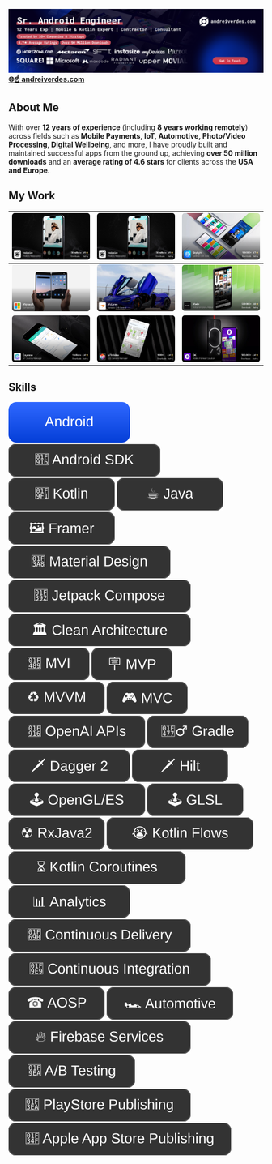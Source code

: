 <!--
**andreiverdes/andreiverdes** is a ✨ _special_ ✨ repository because its `README.md` (this file) appears on your GitHub profile.

Here are some ideas to get you started:

- 🔭 I’m currently working on ...
- 🌱 I’m currently learning ...
- 👯 I’m looking to collaborate on ...
- 🤔 I’m looking for help with ...
- 💬 Ask me about ...
- 📫 How to reach me: ...
- 😄 Pronouns: ...
- ⚡ Fun fact: ...


**🌍 Location:** Romania  
**🕒 Time Zone Compatibility:** 4 hrs overlap (PST or EST)  
**💼 Experience:** 13 years  

[**🌐 andreiverdes.com**](https://andreiverdes.com)

---
-->
[![andreiverdes.com](./art/banner.png)](https://andreiverdes.com)
[**🌐☝️ andreiverdes.com**](https://andreiverdes.com)
## About Me

With over **12 years of experience** (including **8 years working remotely**) across fields such as **Mobile Payments, IoT, Automotive, Photo/Video Processing, Digital Wellbeing**, and more, I have proudly built and maintained successful apps from the ground up, achieving **over 50 million downloads** and an **average rating of 4.6 stars** for clients across the **USA and Europe**.


[instasize-img]: ./art/projects/instasize.webp
[link-instasize]: https://andreiverdes.com/projects/instasize-media-editor

## My Work
| [![andreiverdes.com](./art/projects/instasize.webp)](link-instasize) | [![Skylight][instasize-img]][link-instasize] | ![andreiverdes.com](./art/projects/skylight.webp) |
|----------|----------|----------|
| ![andreiverdes.com](./art/projects/microsoft.webp)   | ![andreiverdes.com](./art/projects/mclaren.webp) | ![andreiverdes.com](./art/projects/made.webp) |
| ![andreiverdes.com](./art/projects/cayenne.webp)   | ![andreiverdes.com](./art/projects/iotinabox.webp) | ![andreiverdes.com](./art/projects/ok.webp) |


## Skills

![Android](./skills/android.svg)
![Android SDK](./skills/android-sdk.svg)
![Kotlin](./skills/kotlin.svg)
![Java](./skills/java.svg)
![Framer](./skills/framer.svg)
![Material Design](./skills/material-design.svg)
![Jetpack Compose](./skills/jetpack-compose.svg)
![Clean Architecture](./skills/clean-architecture.svg)
![MVI](./skills/mvi.svg)
![MVP](./skills/mvp.svg)
![MVVM](./skills/mvvm.svg)
![MVC](./skills/mvc.svg)
![Open AI APIs](./skills/open-ai-apis.svg)
![Gradle](./skills/gradle.svg)
![Dagger2](./skills/dagger2.svg)
![Hilt](./skills/hilt.svg)
![OpenGL/ES](./skills/opengl-es.svg)
![GLSL](./skills/glsl.svg)
![RxJava](./skills/rxjava.svg)
![Kotlin Flows](./skills/kotlin-flows.svg)
![Kotlin Coroutines](./skills/kotlin-coroutines.svg)
![Analytics](./skills/analytics.svg)
![Continuous Delivery](./skills/continuous-delivery.svg)
![Continuous Integration](./skills/continuous-integration.svg)
![AOSP](./skills/aosp.svg)
![Automotive](./skills/automotive.svg)
![Firebase Services](./skills/firebase-services.svg)
![A/B Testing](./skills/ab-testing.svg)
![PlayStore](./skills/playstore.svg)
![App Store](./skills/appstore.svg)
